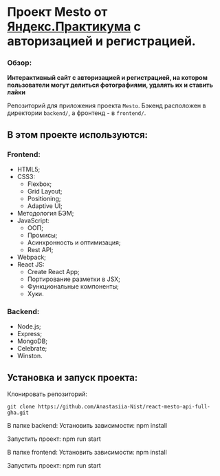 # Проект Mesto от [Яндекс.Практикума](https://practicum.yandex.ru/web/) с авторизацией и регистрацией.

### Обзор:
**Интерактивный сайт с авторизацией и регистрацией, на котором пользователи могут делиться фотографиями, удалять их и ставить лайки**

Репозиторий для приложения проекта `Mesto`. Бэкенд расположен в директории `backend/`, а фронтенд - в `frontend/`.

## В этом проекте используются:

### Frontend:
- HTML5;
- CSS3:
  - Flexbox;
  - Grid Layout;
  - Positioning;
  - Adaptive UI;
- Методология БЭМ;
- JavaScript:
  - ООП;
  - Промисы;
  - Асинхронность и оптимизация;
  - Rest API;
- Webpack;
- React JS:
  - Create React App;
  - Портирование разметки в JSX;
  - Функциональные компоненты;
  - Хуки.

### Backend:
- Node.js;
- Express;
- MongoDB;
- Сelebrate;
- Winston.

## Установка и запуск проекта:
Клонировать репозиторий:

    git clone https://github.com/Anastasiia-Nist/react-mesto-api-full-gha.git

В папке backend:
Установить зависимости:
    npm install

Запустить проект:
    npm run start

В папке frontend:
Установить зависимости:
    npm install

Запустить проект:
    npm run start
